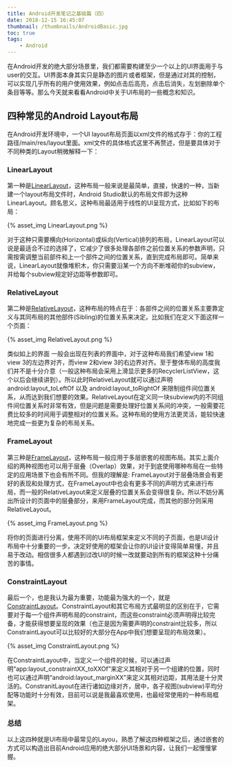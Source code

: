 ```yaml
---
title: Android开发笔记之基础篇（四）
date: 2018-12-15 16:45:07
thumbnail: /thumbnails/AndroidBasic.jpg
toc: true
tags:
    - Android
---
```


在Android开发的绝大部分场景里，我们都需要构建至少一个以上的UI界面用于与user的交互。UI界面本身其实只是静态的图片或者框架，但是通过对其的控制，可以实现几乎所有的用户使用效果，例如点击后高亮，点击后消失，左划删除单个条目等等。那么今天就来看看Android中关于UI布局的一些概念和知识。

<!-- more -->

## 四种常见的Android Layout布局
在Android开发环境中，一个UI layout布局页面以xml文件的格式存于：你的工程路径/main/res/layout里面。xml文件的具体格式这里不再赘述，但是要具体对于不同种类的Layout稍微解释一下：

### LinearLayout

第一种是[LinearLayout](https://developer.android.com/reference/android/widget/LinearLayout)，这种布局一般来说是最简单，直接，快速的一种，当新建一个layout布局文件时，Android Studio默认的布局文件即为这种LinearLayout。顾名思义，这种布局最适用于线性的UI呈现方式，比如如下的布局：

{% asset_img LinearLayout.png %}

对于这种只需要横向(Horizontal)或纵向(Vertical)排列的布局，LinearLayout可以说是最适合不过的选择了，它减少了很多处理各部件之前位置关系的参数声明，只需按需调整当前部件和上一个部件之间的位置关系，直到完成布局即可。简单来说，LinearLayout就像堆积木，你只需要沿某一个方向不断堆砌你的subview，并给每个subview规定好边距等参数即可。

### RelativeLayout

第二种是[RelativeLayout](https://developer.android.com/reference/android/widget/RelativeLayout)，这种布局的特点在于：各部件之间的位置关系主要靠定义与其同布局的其他部件(Sibling)的位置关系来决定。比如我们在定义下面这样一个页面：

{% asset_img RelativeLayout.png %}

类似如上的界面 一般会出现在列表的界面中，对于这种布局我们希望view 1和view 3的左边界对齐，而view 2和view 3的右边界对齐。至于整体布局的高度我们并不是十分介意（一般这种布局会采用上滑显示更多的RecyclerListView，这个以后会继续讲到）。所以此时RelativeLayout就可以通过声明 android:layout_toLeftOf 以及 android:layout_toRightOf 来限制组件间位置关系，从而达到我们想要的效果。RelativeLayout在定义同一块subview内的不同组件间位置关系时非常有效，但是问题是需要处理好位置关系间的冲突，一般需要花费比较多的时间用于调整相对的位置关系。这种布局的使用方法更灵活，能较快速地完成一些更为复杂的布局关系。

### FrameLayout

第三种是[FrameLayout](https://developer.android.com/reference/android/widget/FrameLayout)，这种布局一般应用于多层嵌套的视图布局。其实上面介绍的两种视图也可以用于层叠（Overlap）效果，对于到底使用哪种布局在一些特定的应用场景下也会有所不同。但我的理解是: FrameLayout对于层叠场景会有更好的表现和处理方式，在FrameLayout中也会有更多不同的声明方式来进行布局，而一般的RelativeLayout来定义层叠的位置关系会变得很复杂。所以不妨分离出所设计的页面中的层叠部分，来用FrameLayout完成，而其他的部分则采用RelativeLayout。

{% asset_img FrameLayout.png %}

将你的页面进行分离，使用不同的UI布局框架来定义不同的子页面，也是UI设计布局中十分重要的一步。决定好使用的框架会让你的UI设计变得简单易懂，并且易于改动。相信很多人都遇到过改UI的时候一改就要动到所有的框架这种十分痛苦的事情。

### ConstraintLayout

最后一个，也是我认为最为重要，功能最为强大的一个，就是[ConstraintLayout](https://developer.android.com/reference/android/support/constraint/ConstraintLayout)。ConstraintLayout和其它布局方式最明显的区别在于，它需要对于每一个组件声明布局的constraint，而这些constraint必须声明得比较完备，才能获得想要呈现的效果（也正是因为需要声明的constraint比较多，所以ConstraintLayout可以比较好的大部分在App中我们想要呈现的布局效果）。

{% asset_img ConstraintLayout.png %}

在ConstraintLayout中，当定义一个组件的时候，可以通过声明“app:layout_constraintXX_toXXOf”来定义其相对于另一个组建的位置，同时也可以通过声明“android:layout_marginXX”来定义其相对边距，其用法是十分灵活的。ConstranitLayout在进行诸如边缘对齐，居中，各子视图(subview)平均分配等功能时十分有效，目前可以说是我最喜欢使用，也最经常使用的一种布局框架。

### 总结

以上这四种就是UI布局中最常见的Layou，熟悉了解这四种框架之后，通过嵌套的方式可以构造出目前Android应用的绝大部分UI场景和内容，让我们一起慢慢掌握。
